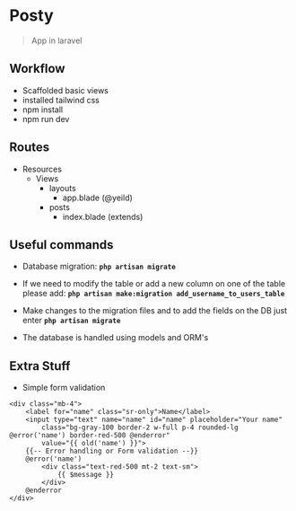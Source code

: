 # Posty

> App in laravel

## Workflow

-   Scaffolded basic views
-   installed tailwind css
-   npm install
-   npm run dev

## Routes

-   Resources
    -   Views
        -   layouts
            -   app.blade (@yeild)
        -   posts
            -   index.blade (extends)

## Useful commands

-   Database migration: **`php artisan migrate`**
-   If we need to modify the table or add a new column on one of the table please add: **`php artisan make:migration add_username_to_users_table`**
-   Make changes to the migration files and to add the fields on the DB just enter **`php artisan migrate`**

-   The database is handled using models and ORM's

## Extra Stuff

-   Simple form validation

```
<div class="mb-4">
    <label for="name" class="sr-only">Name</label>
    <input type="text" name="name" id="name" placeholder="Your name"
        class="bg-gray-100 border-2 w-full p-4 rounded-lg @error('name') border-red-500 @enderror"
        value="{{ old('name') }}">
    {{-- Error handling or Form validation --}}
    @error('name')
        <div class="text-red-500 mt-2 text-sm">
            {{ $message }}
        </div>
    @enderror
</div>
```
